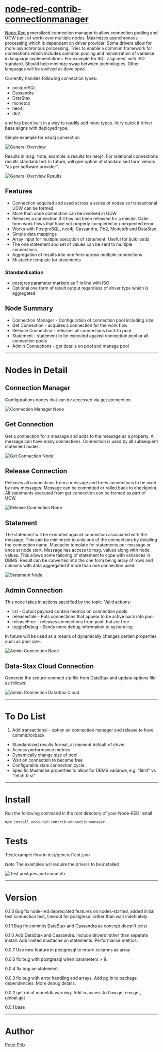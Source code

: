 # [node-red-contrib-connectionmanager][2]


[Node-Red][1] generalized connection manager to allow connection pooling and UOW (unit of work) over multiple nodes.
Maximizes asynchronous processing which is dependent on driver provider. Some drivers allow for more asynchronous processing.
Tries to enable a common framework for connections which includes common pooling and minimization of variance in language implementations. For example for SQL alignment with ISO standard.  Should help minimize swap between technologies. Other languages will be evolved as developed.

Currently handles following connection types:
* postgreSQL
* Cassandra
* DataStax
* monetdb
* neo4j
* db2

and has been built in a way to readily add more types.
Very quick if driver base aligns with deployed type.

Simple example for neo4j connection

![General Overview](documentation/generalOverview.JPG "General Overview")

Results in msg.  Note, example is results for neoj4. For relational connections results standardized. In future, will give option of standardised form versus "as per software provider".

![General Overview Results](documentation/generalOverviewResults.JPG "General Overview  Results")

## Features
* Connection acquired and used across a series of nodes so transactional UOW can be formed
* More than once connection can be involved in UOW
* Releases a connection if it has not been released for a minute.  Cater form work flows that have not properly completed or unexpected error
* Works with PostgreSQL, neo4j, Cassandra, Db2, Monetdb and DataStax.
* Simple data mappings
* Array input for multiple execution of statement.  Useful for bulk loads
* The one statement and set of values can be sent to multiple connections
* Aggregation of results into one form across multiple connections
* Mustache template for statements

### Standardisation
* postgres parameter markers as ? in line with ISO
* Optional one form of result output regardless of driver type which is aggregated

## Node Summary
* Connection Manager - Configuration of connection pool including size
* Get Connection - acquires a connection for the work flow
* Release Connection - releases all connections back to pool
* Statement - statement to be executed against connection pool or all connection pools
* Admin Connections - get details on pool and manage pool

------------------------------------------------------------
# Nodes in Detail

## Connection Manager

Configurations nodes that can be accessed via get connection.  

![Connection Manager Node](documentation/connectionManager.JPG "Connection Manager Node")

## Get Connection
Get a connection for a message and adds to the message as a property.
A message can have many connections.
Connection is used by all subsequent statement nodes.

![Get Connection Node](documentation/getConnection.JPG "Get Connection Node")

## Release Connection
Releases all connections from a message and frees connections to be used by new messages.
Message can be committed or rolled back to checkpoint,
All statements executed from get connection can be formed as part of UOW.  

![Release Connection Node](documentation/releaseConnection.JPG "Release Connection Node")

## Statement

The statement will be executed against connection associated with the message.
This can be minimized to only one of the connections by detailing the connection name.
Mustache template for statements per message or once at node start.
Message has access to msg.<property> values along with node.<property> values.
This allows some tailoring of statement to cope with variances in DBMS.
Result can be converted into the one form being array of rows and columns with data aggregated if more than one connection used.

![Statement Node](documentation/statement.JPG "Statement Node")

## Admin Connection

This node takes in actions specified by the topic.
Valid actions:
* list - Output payload contain metrics on connection pools
* releasestale - Puts connections that appear to be active back into pool
* releaseFree - releases connections from pool that are free
* toggleDebug - Sends more debug information to system log

In future will be used as a means of dynamically changes certain properties such as pool size.

![Admin Connection Node](documentation/adminConnection.JPG "Admin Connection Node")

## Data-Stax Cloud Connection

Generate the secure-connect zip file from DataStax and update options file as follows:

![Admin Connection DataStax Cloud](documentation/adminConnectionDatastaxCloud.JPG "DatastaxCloud")


------------------------------------------------------------

# To Do List

1. Add transactional - option on connection manager and release to have commit/rollback
* Standardised results format, at moment default of driver
* Access performance metrics
* Dynamically change size of pool
* Wait on connection to become free
* Configurable stale connection cycle
* Specific Mustache properties to allow for DBMS variance, e.g. "limit" vs "fetch first"

------------------------------------------------------------

# Install

Run the following command in the root directory of your Node-RED install

    npm install node-red-contrib-connectionmanager


# Tests

Test/example flow in test/generalTest.json

_Note_ The examples will require the drivers to be installed


![Test postgres and monetdb](documentation/testPostgres.JPG "Test postgres and monetdb")

------------------------------------------------------------

# Version

0.1.3 Bug fix node-red depreciated features on nodes-started, added initial test connection test, timeout for postgresql rather than wait indefinitely

0.1.1 Bug fix commits DataStax and Cassandra as concept doesn't exist

0.1.0 Add DataStax and Cassandra.  Include drivers rather than separate install.  Add limited mustache on statements. Performance metrics.

0.0.7 Use new feature in postgresql to return columns as array

0.0.6 fix bug with postgresql when parameters > 9.

0.0.4 fix bug on statement.

0.0.3 fix bug with error handling and arrays.  Add pg in to package dependencies.  More debug details.

0.0.2 get rid of monetdb warning.  Add in access to flow.get env.get, global.get

0.0.1 base

------------------------------------------------------------

# Author

[Peter Prib][3]


[1]: http://nodered.org
[2]: https://www.npmjs.com/package/connectionmanager
[3]: https://github.com/peterprib

